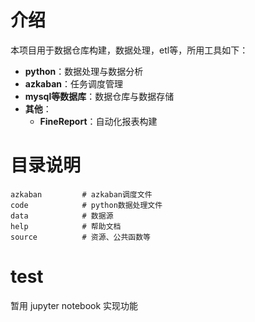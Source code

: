 # 介绍

本项目用于数据仓库构建，数据处理，etl等，所用工具如下：

- **python**：数据处理与数据分析
- **azkaban**：任务调度管理
- **mysql等数据库**：数据仓库与数据存储
- **其他**：
    - **FineReport**：自动化报表构建

# 目录说明

    azkaban         # azkaban调度文件
    code            # python数据处理文件
    data            # 数据源
    help            # 帮助文档
    source          # 资源、公共函数等

# test

暂用 jupyter notebook 实现功能
